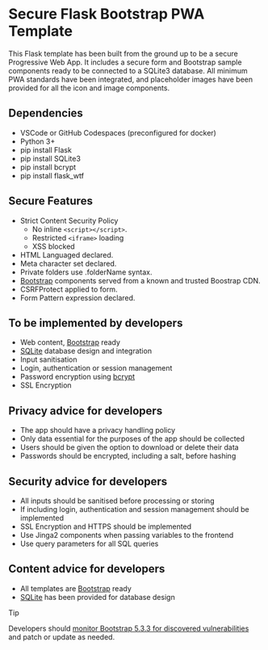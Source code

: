 # Secure Flask Bootstrap PWA Template

This Flask template has been built from the ground up to be a secure Progressive Web App. It includes a secure form and Bootstrap sample components ready to be connected to a SQLite3 database. All minimum PWA standards have been integrated, and placeholder images have been provided for all the icon and image components.

## Dependencies

- VSCode or GitHub Codespaces (preconfigured for docker)
- Python 3+
- pip install Flask
- pip install SQLite3
- pip install bcrypt
- pip install flask_wtf

## Secure Features

- Strict Content Security Policy
  - No inline `<script></script>`.
  - Restricted `<iframe>` loading
  - XSS blocked
- HTML Languaged declared.
- Meta character set declared.
- Private folders use .folderName syntax.
- [Bootstrap](https://getbootstrap.com/) components served from a known and trusted Boostrap CDN.
- CSRFProtect applied to form.
- Form Pattern expression declared.

## To be implemented by developers

- Web content, [Bootstrap](https://getbootstrap.com/) ready
- [SQLite](https://docs.python.org/3/library/sqlite3.html) database design and integration
- Input sanitisation
- Login, authentication or session management
- Password encryption using [bcrypt](https://pypi.org/project/bcrypt/)
- SSL Encryption

## Privacy advice for developers

- The app should have a privacy handling policy
- Only data essential for the purposes of the app should be collected
- Users should be given the option to download or delete their data
- Passwords should be encrypted, including a salt, before hashing

## Security advice for developers

- All inputs should be sanitised before processing or storing
- If including login, authentication and session management should be implemented
- SSL Encryption and HTTPS should be implemented
- Use Jinga2 components when passing variables to the frontend
- Use query parameters for all SQL queries

## Content advice for developers

- All templates are [Bootstrap](https://getbootstrap.com/) ready
- [SQLite](https://docs.python.org/3/library/sqlite3.html) has been provided for database design
  
> [!TIP]
> Developers should [monitor Bootstrap 5.3.3 for discovered vulnerabilities](https://security.snyk.io/package/npm/bootstrap) and patch or update as needed.
